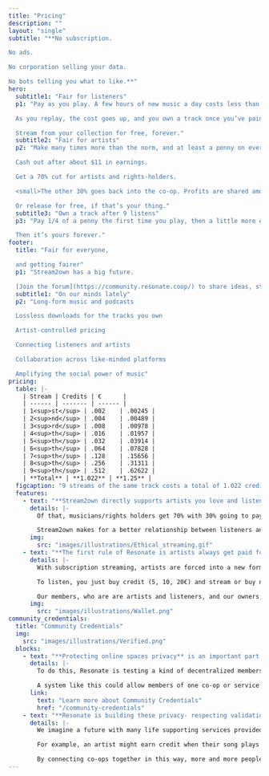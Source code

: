 ```yaml
---
title: "Pricing"
description: ""
layout: "single"
subtitle: "**No subscription.

No ads.

No corporation selling your data.

No bots telling you what to like.**"
hero:
  subtitle1: "Fair for listeners"
  p1: "Pay as you play. A few hours of new music a day costs less than a streaming service.

  As you replay, the cost goes up, and you own a track once you’ve paid about $1.40.

  Stream from your collection for free, forever."
  subtitle2: "Fair for artists"
  p2: "Make many times more than the norm, and at least a penny on every stream.

  Cash out after about $11 in earnings.

  Get a 70% cut for artists and rights-holders.

  <small>The other 30% goes back into the co-op. Profits are shared among members, including artists.</small>

  Or release for free, if that’s your thing."
  subtitle3: "Own a track after 9 listens"
  p3: "Pay 1/4 of a penny the first time you play, then a little more each time you replay.

  Then it’s yours forever."
footer:
  title: "Fair for everyone, 

  and getting fairer"
  p1: "Stream2own has a big future.

  [Join the forum](https://community.resonate.coop/) to share ideas, stories, or time to build it with us."
  subtitle1: "On our minds lately"
  p2: "Long-form music and podcasts

  Lossless downloads for the tracks you own

  Artist-controlled pricing

  Connecting listeners and artists

  Collaboration across like-minded platforms

  Amplifying the social power of music"
pricing:
  table: |-
    | Stream | Credits | €      |
    | ------ | ------- | ------ |
    | 1<sup>st</sup> | .002    | .00245 |
    | 2<sup>nd</sup> | .004    | .00489 |
    | 3<sup>rd</sup> | .008    | .00978 |
    | 4<sup>th</sup> | .016    | .01957 |
    | 5<sup>th</sup> | .032    | .03914 |
    | 6<sup>th</sup> | .064    | .07828 |
    | 7<sup>th</sup> | .128    | .15656 |
    | 8<sup>th</sup> | .256    | .31311 |
    | 9<sup>th</sup> | .512    | .62622 |
    | **Total** | **1.022** | **1.25** |
  figcaption: "9 streams of the same track costs a total of 1.022 credits. <br>After 9 plays, you own the track."
  features:
    - text: "**Stream2own directly supports artists you love and listen to** with our user-centric payment model."
      details: |-
        Of that, musicians/rights holders get 70% with 30% going to pay for the platform and writer royalties. Resonate pays artists/rights holders out as soon as they’ve earnt 10€ on the platform.

        Stream2own makes for a better relationship between listeners and artists, where they can find representative reward from those who value their music and build a trusted relationship with listeners who will be their advocates.
      img:
        src: "images/illustrations/Ethical_streaming.gif"
    - text: "**The first rule of Resonate is artists always get paid for every play unless they specify otherwise.** Providing total control for musicians and fair trade trust for fans."
      details: |-
        With subscription streaming, artists are forced into a new form of digital servitude as listeners would have to stream a song hundreds of times to equal the price of a single download.    

        To listen, you just buy credit (5, 10, 20€) and stream or buy now.

        Our members, who are are artists and listeners, and our owners, are currently discussing future plans and ideas for new ways to pay, listen and enjoy art on Resonate. Including pay what you want, direct fan support for artists, collective and high streamer subscription offers. Watch this space and contribute your ideas via the topic in the [forum](https://community.resonate.coop).
      img:
        src: "images/illustrations/Wallet.png"
community_credentials:
  title: "Community Credentials"
  img:
    src: "images/illustrations/Verified.png"
  blocks:
    - text: "**Protecting online spaces privacy** is an important part of keeping them safe for people."
      details: |-
        To do this, Resonate is testing a kind of decentralized membership or ‘Community Credentials’ that allows co-op memberships, special purchases and simple agreements between Members to be validated without exposing the private data of the people involved. 

        A system like this could allow members of one co-op or service to be recognized by others without personal information being exposed or stored in centralized databases. 
      link:
        text: "Learn more about Community Credentials"
        href: "/community-credentials"
    - text: "**Resonate is building these privacy- respecting validation tools** to help co-operatives work together."
      details: |-
        We imagine a future with many life supporting services provided by different co-ops sharing this kind of safe authentication. 

        For example, an artist might earn credit when their song plays in a co-op coffee shop. Then they could exchange their music earnings as credits for food at a co-op store, or rehearsal space at a land trust, or other services at a time bank in their neighborhood. 

        By connecting co-ops together in this way, more and more people might have the opportunity to use spaces and services that are democratically-owned and managed. We might begin to inhabit a completely ‘co-operative lifestyle’ without the online tracking and data profiling common today.
---
```

